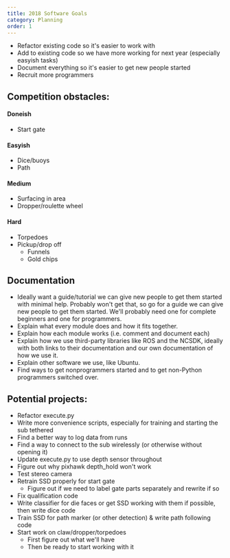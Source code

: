 ```yaml
---
title: 2018 Software Goals
category: Planning
order: 1
---
```


* Refactor existing code so it's easier to work with
* Add to existing code so we have more working for next year (especially easyish tasks)
* Document everything so it's easier to get new people started
* Recruit more programmers

## Competition obstacles:
#### Doneish
* Start gate

#### Easyish
* Dice/buoys
* Path

#### Medium
* Surfacing in area
* Dropper/roulette wheel

#### Hard
* Torpedoes
* Pickup/drop off
    * Funnels
    * Gold chips

## Documentation
* Ideally want a guide/tutorial we can give new people to get them started with minimal help. Probably won't get that, so go for a guide we can give new people to get them started. We'll probably need one for complete beginners and one for programmers.
* Explain what every module does and how it fits together.
* Explain how each module works (i.e. comment and document each)
* Explain how we use third-party libraries like ROS and the NCSDK, ideally with both links to their documentation and our own documentation of how we use it.
* Explain other software we use, like Ubuntu.
* Find ways to get nonprogrammers started and to get non-Python programmers switched over.


## Potential projects:
* Refactor execute.py
* Write more convenience scripts, especially for training and starting the sub tethered
* Find a better way to log data from runs
* Find a way to connect to the sub wirelessly (or otherwise without opening it)
* Update execute.py to use depth sensor throughout
* Figure out why pixhawk depth_hold won't work
* Test stereo camera
* Retrain SSD properly for start gate
    * Figure out if we need to label gate parts separately and rewrite if so
* Fix qualification code
* Write classifier for die faces or get SSD working with them if possible, then write dice code
* Train SSD for path marker (or other detection) & write path following code
* Start work on claw/dropper/torpedoes
    * First figure out what we'll have
    * Then be ready to start working with it
